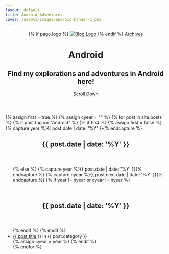 ```yaml
---
layout: default
title: Android Adventures
cover: /assets/images/android-banner-1.png
---
```


<header class="main-header {% if page.cover %}" style="background-image: url({{ page.cover }}) {%else%}no-cover{% endif %}">
    <nav class="main-nav overlay clearfix">
            {% if page.logo %}
                <a class="blog-logo" href="{{ site.url }}">
                    <img src="{{ page.logo }}" alt="Blog Logo" />
                </a>
            {% endif %}
        <a class="back-button icon-arrow-left" href="{{ site.url }}/{{ site.archives }}">Archives</a>
    </nav>
    <div class="vertical">
        <div class="main-header-content inner">
            <h1 class="page-title">Android</h1>
            <h2 class="page-description">
                Find my explorations and adventures in Android here!
            </h2>
        </div>
    </div>
    <a class="scroll-down icon-arrow-left" href="#content" data-offset="-45"><span class="hidden">Scroll Down</span></a>
</header>

<main id="content" class="content" role="main">

{% assign first = true %}
{% assign cyear = "" %}
{% for post in site.posts %}
	{% if post.tag == "Android" %}
		{% if first %}
			{% assign first = false %}
			{% capture year %}{{ post.date | date: '%Y' }}{% endcapture %}
			<article class="post">
				<header class="post-header">
        			<h2 class="post-title">{{ post.date | date: '%Y' }}</h2>
    			</header>
    			<section class="post-excerpt">
    				<ul>
		{% else %}
			{% capture year %}{{ post.date | date: '%Y' }}{% endcapture %}
			{% capture nyear %}{{ post.next.date | date: '%Y' }}{% endcapture %}
			{% if year != nyear or cyear != nyear %}
				</ul>
				</section>
				</article>	
				<article class="post">
					<header class="post-header">
				        <h2 class="post-title">{{ post.date | date: '%Y' }}</h2>
				    </header>
				    <section class="post-excerpt">
				    <ul>
			{% endif %}
		{% endif %}
		<li>
	    <a href="{{ post.url }}">{{ post.title }}</a> in {{ post.category }}
	    </li>
	    {% assign cyear = year %}
	{% endif %}    
{% endfor %}
</ul>
</section>
</article>
</main>